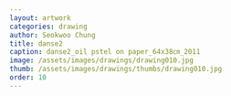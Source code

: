 ```yaml
---
layout: artwork
categories: drawing
author: Seokwoo Chung
title: danse2
caption: danse2_oil pstel on paper_64x38㎝_2011
image: /assets/images/drawings/drawing010.jpg
thumb: /assets/images/drawings/thumbs/drawing010.jpg
order: 10
---
```

